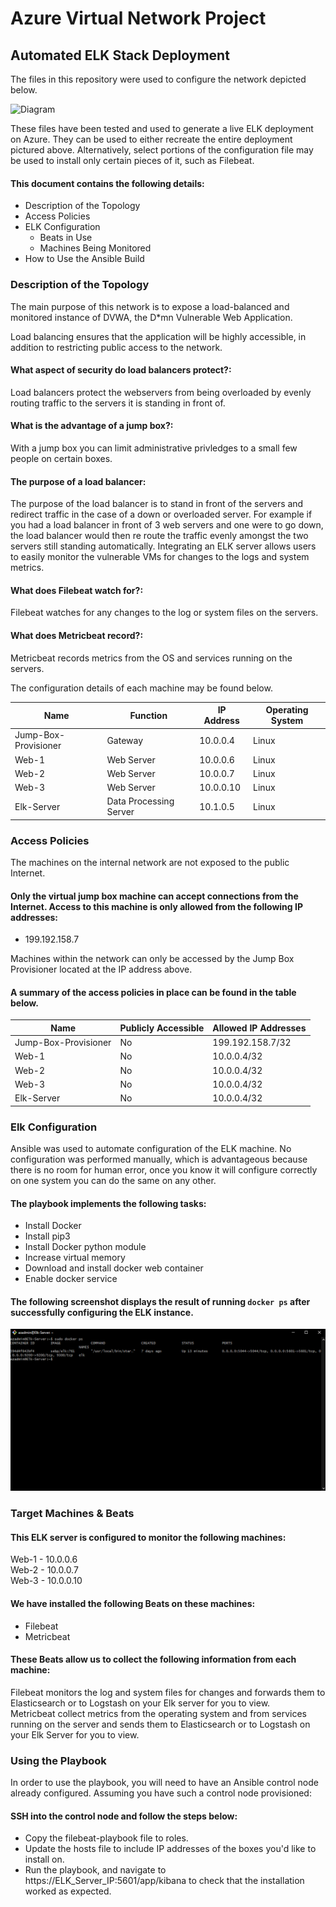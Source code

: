 # Azure Virtual Network Project
## Automated ELK Stack Deployment

The files in this repository were used to configure the network depicted below.

![Diagram](..blob/Master/Images/docker_ps.png)

These files have been tested and used to generate a live ELK deployment on Azure. They can be used to either recreate the entire deployment pictured above. Alternatively, select portions of the configuration file may be used to install only certain pieces of it, such as Filebeat.

#### This document contains the following details:
- Description of the Topology
- Access Policies
- ELK Configuration
  - Beats in Use
  - Machines Being Monitored
- How to Use the Ansible Build


### Description of the Topology

The main purpose of this network is to expose a load-balanced and monitored instance of DVWA, the D*mn Vulnerable Web Application.

Load balancing ensures that the application will be highly accessible, in addition to restricting public access to the network.  
#### What aspect of security do load balancers protect?:  
Load balancers protect the webservers from being overloaded by evenly routing traffic to the servers it is standing in front of.  
#### What is the advantage of a jump box?:  
With a jump box you can limit administrative privledges to a small few people on certain boxes.   
#### The purpose of a load balancer:  
The purpose of the load balancer is to stand in front of the servers and redirect traffic in the case of a down or overloaded server. For example if you had a load balancer in front of 3 web servers and one were to go down, the load balancer would then re route the traffic evenly amongst the two servers still standing automatically. 
Integrating an ELK server allows users to easily monitor the vulnerable VMs for changes to the logs and system metrics.    
#### What does Filebeat watch for?:  
Filebeat watches for any changes to the log or system files on the servers.    
#### What does Metricbeat record?:  
Metricbeat records metrics from the OS and services running on the servers.  

The configuration details of each machine may be found below.

|  Name                 | Function               | IP Address | Operating System    |
|----------------------|------------------------|------------|-------|
| Jump-Box-Provisioner | Gateway                | 10.0.0.4   | Linux |
| Web-1                | Web Server             | 10.0.0.6   | Linux |
| Web-2                | Web Server             | 10.0.0.7   | Linux |
| Web-3                | Web Server             | 10.0.0.10  | Linux |
| Elk-Server           | Data Processing Server | 10.1.0.5   | Linux |

### Access Policies

The machines on the internal network are not exposed to the public Internet.

#### Only the virtual jump box machine can accept connections from the Internet. Access to this machine is only allowed from the following IP addresses:  
- 199.192.158.7

Machines within the network can only be accessed by the Jump Box Provisioner located at the IP address above.


#### A summary of the access policies in place can be found in the table below.

| Name                 | Publicly Accessible | Allowed IP Addresses |
|----------------------|---------------------|----------------------|
| Jump-Box-Provisioner | No                  | 199.192.158.7/32     |
| Web-1                | No                  | 10.0.0.4/32          |
| Web-2                | No                  | 10.0.0.4/32          |
| Web-3                | No                  | 10.0.0.4/32          |
| Elk-Server           | No                  | 10.0.0.4/32          |

### Elk Configuration

Ansible was used to automate configuration of the ELK machine. No configuration was performed manually, which is advantageous because there is no room for human error, once you know it will configure correctly on one system you can do the same on any other.


#### The playbook implements the following tasks:
- Install Docker  
- Install pip3  
- Install Docker python module
- Increase virtual memory  
- Download and install docker web container
- Enable docker service


#### The following screenshot displays the result of running `docker ps` after successfully configuring the ELK instance.

![Screenshot of docker ps output](https://github.com/grahammortimore/NetworkProject/blob/main/Diagrams/docker_ps.png)

### Target Machines & Beats
#### This ELK server is configured to monitor the following machines:  
Web-1 - 10.0.0.6  
Web-2 - 10.0.0.7  
Web-3 - 10.0.0.10  

#### We have installed the following Beats on these machines:  
- Filebeat  
- Metricbeat


#### These Beats allow us to collect the following information from each machine:  
Filebeat monitors the log and system files for changes and forwards them to Elasticsearch or to Logstash on your Elk server for you to view.  
Metricbeat collect metrics from the operating system and from services running on the server and sends them to Elasticsearch or to Logstash on your Elk Server for you to view.

### Using the Playbook
In order to use the playbook, you will need to have an Ansible control node already configured. Assuming you have such a control node provisioned:

#### SSH into the control node and follow the steps below:
- Copy the filebeat-playbook file to roles.
- Update the hosts file to include IP addresses of the boxes you'd like to install on.
- Run the playbook, and navigate to https://ELK_Server_IP:5601/app/kibana to check that the installation worked as expected.
